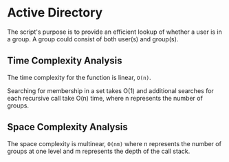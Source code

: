 # Active Directory

The script's purpose is to provide an efficient lookup of whether a user is in a group. A group could consist of both user(s) and group(s).

## Time Complexity Analysis

The time complexity for the function is linear, `O(n)`.

Searching for membership in a set takes O(1) and additional searches for each recursive call take O(n) time, where n represents the number of groups.

## Space Complexity Analysis

The space complexity is multinear, `O(nm)` where n represents the number of groups at one level and m represents the depth of the call stack.
